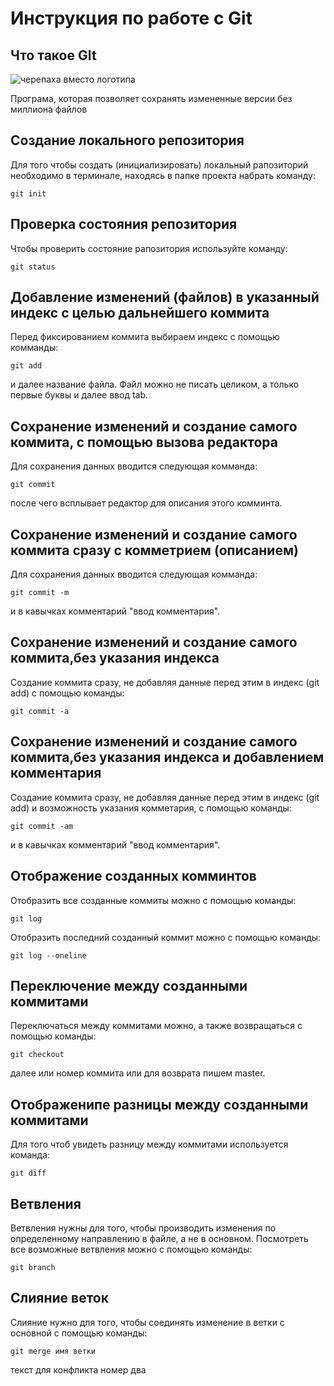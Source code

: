 # **Инструкция по работе с Git**

## Что такое GIt

![черепаха вместо логотипа](images/turtle.jpg)

Програма, которая позволяет сохранять измененные версии без миллиона файлов

## Создание локального репозитория

Для того чтобы создать (инициализировать) локальный рапозиторий необходимо в терминале, находясь в папке проекта набрать команду:

    git init 

## Проверка состояния репозитория

Чтобы проверить состояние рапозитория используйте команду:

    git status

## Добавление изменений (файлов) в указанный индекс с целью дальнейшего коммита

Перед фиксированием коммита выбираем индекс с помощью комманды:

    git add
и далее название файла. Файл можно не писать целиком, а только первые буквы и далее ввод tab.


## Сохранение изменений и создание самого коммита, с помощью вызова редактора

Для сохранения данных вводится следующая комманда:

    git commit

   после чего всплывает редактор для описания этого комминта.

   ## Сохранение изменений и создание самого коммита сразу с комметрием (описанием)

   Для сохранения данных вводится следующая комманда:

    git commit -m
 и в кавычках комментарий "ввод комментария".

 ## Сохранение изменений и создание самого коммита,без указания индекса

 Создание коммита сразу, не добавляя данные перед этим в индекс (git add) с помощью команды:

    git commit -a


## Сохранение изменений и создание самого коммита,без указания индекса и добавлением комментария

Создание коммита сразу, не добавляя данные перед этим в индекс (git add)  и возможность указания комметария, с помощью команды:

    git commit -am

и в кавычках комментарий "ввод комментария".

## Отображение созданных комминтов

Отобразить все созданные коммиты можно с помощью команды:

    git log

Отобразить последний созданный коммит можно с помощью команды:

    git log --oneline

## Переключение между созданными коммитами

Переключаться между коммитами можно, а также возвращаться с помощью команды:

    git checkout

далее или номер коммита или для возврата пишем master.

## Отображенипе разницы между созданными коммитами

Для того чтоб увидеть разницу между коммитами используется команда:

    git diff

## Ветвления

Ветвления нужны для того, чтобы производить изменения по определенному направлению в файле, а не в основном. Посмотреть все возможные ветвления можно с помощью команды:

    git branch

## Слияние веток
Слияние нужно для того, чтобы соединять изменение в ветки с основной с помощью команды:

    git merge имя ветки

текст для конфликта номер два